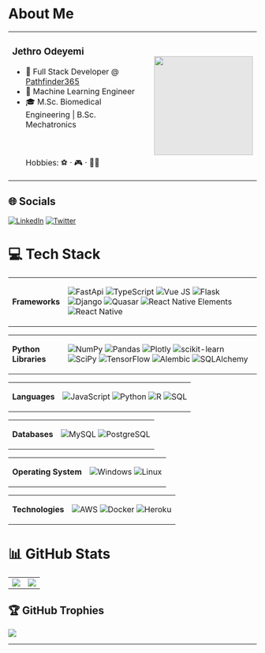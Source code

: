 # About Me

<table>
<tr>
<td>
<h3>Jethro Odeyemi</h3>
<ul>
<li> 🧬 Full Stack Developer @ <a href="https://pathfinder365.com">Pathfinder365</a> </li>
<li> 🌾 Machine Learning Engineer </li>
<li> 🎓 M.Sc. Biomedical Engineering | B.Sc. Mechatronics</li>
</uk>

<br><br>Hobbies: ⚽ · 🎮 · 🧑‍💻
</td>
<td>
<img style="display: block;-webkit-user-select: none;margin: auto;background-color: hsl(0, 0%, 90%);transition: background-color 300ms;" width="200" src="https://lh3.googleusercontent.com/pw/AIL4fc-fClqIaniAPqJQHbniXc0k_Jv2CIhUN1zHhAWntTNDHndzn3otdRmbh2Qn9S9jGgI9bAvc8ShvZGLUKa7c-g4lqvmB-CjlV4_PvbOwBeEMcxW-SiIsnnbnxg0K5vXg5rqyf8SkznLxupw4EhwGWfpl0K1tMdL8KjaQDHysfntp6DdUJzzlweaL2doQjh2kR2egk3DoWO6zzK2zyE2otmANOSJLKjH5K54LT5A1B9VOUTVHgEe8bgOzceEZj_I1oPvO4QJM_r6fV1lNlaTlei_WUL1yjxIDqXVH47GduiAM6YVPFdDMxxdcsoFHM7tq1o36WG2cNceP6D_2jTs33hKzjcoWXZOvQkCHKgq8OdcHQ3K6VE7qza9fohfsH4iRTwBOOI9Ztnjdum5za-19ZKw9IWp3XTzq15pslyRNLOPxMRrIx2cruDRWnOtczbt8Dg3H8pHOjUQpczHsuxnkHryC_lN7m6d01iayoVs9nZUhHFBzumS6wnbEe9tXkHThnmVQScGmqnDTNrLC830CixYZOUHslU4cYzIyQbqXUtI0gtXUYmScwtjDtsRcb19cOEKw1Ice5X6SFPuhOUHDkg_-YzAkZEafuHgfrDSI_LdnZNX3SpKGyXumXyzApPXfVMEOVfich18VrXbHAS1pcLIyD7Wr6YZIPwKVbxchB3Wnp-DmSl_RfCQ5K082UtlVKDbHlUd-hGcsL2BRI0Re-Dyt01e_zu3vYKHLpL1QlfstvjkFQhW7TxlRvqPYH-p-djEgu5kGaFQLrIdFP6fMIm5kWax4bxAcje_1PZaEIkwvdVPiCQh5k2Kv1V18aYIVAI4YmLuBNefghRXvy6mYo3u58nkeDO9W4a-FJr1QsQWzMbqkLpKp1MyTvfA_WG712r9zx-QGWgKCTEp8nfzdScshJxbLJHrit7AFBZClPfWiWc7KQsyb5eXGOUWTa400emklKWOt6GdAwKG7yu_iIHYkazBrSVgxeMIJrByY-CMK-3-ZKOrk7xnz2aqiM7Ctis113QX_78rmC-byD2FN-kS5Gg=w534-h519-no?authuser=0">
</td>
</tr>
</table>


## 🌐 Socials
[![LinkedIn](https://img.shields.io/badge/LinkedIn-%230077B5.svg?logo=linkedin&logoColor=white)](https://linkedin.com/in/jethroodeyemi) [![Twitter](https://img.shields.io/badge/Twitter-%231DA1F2.svg?logo=Twitter&logoColor=white)](https://twitter.com/jethroodeyemi)

# 💻 Tech Stack


<table>
<tr>
<td><strong>Frameworks</td>
</td>
<td>

![FastApi](https://img.shields.io/badge/fastapi-%23007ACC.svg?style=for-the-badge&logo=fastapi&logoColor=white)
![TypeScript](https://img.shields.io/badge/typescript-%23007ACC.svg?style=for-the-badge&logo=typescript&logoColor=white)
![Vue JS](https://img.shields.io/badge/vue.js-%2335495e.svg?style=for-the-badge&logo=vue.js&logoColor=%234FC08D)
![Flask](https://img.shields.io/badge/flask-%23000.svg?style=for-the-badge&logo=flask&logoColor=white)
![Django](https://img.shields.io/badge/django-%23092E20.svg?style=for-the-badge&logo=django&logoColor=white)
![Quasar](https://img.shields.io/badge/quasar-%23162D40.svg?style=for-the-badge&logo=quasar&logoColor=%23ECEFF1)
![React Native Elements](https://img.shields.io/badge/react_native_elements-%23561DAB.svg?style=for-the-badge&logo=react&logoColor=white)
![React Native](https://img.shields.io/badge/react_native-%2320232a.svg?style=for-the-badge&logo=react&logoColor=%2361DAFB)

</td>
</tr>
</table>

<table>
<tr>
<td><strong>Python Libraries</td>
</td>
<td>

![NumPy](https://img.shields.io/badge/numpy-%23013243.svg?style=for-the-badge&logo=numpy&logoColor=white)
![Pandas](https://img.shields.io/badge/pandas-%23150458.svg?style=for-the-badge&logo=pandas&logoColor=white)
![Plotly](https://img.shields.io/badge/plotly-%233F4F75.svg?style=for-the-badge&logo=plotly&logoColor=white)
![scikit-learn](https://img.shields.io/badge/scikit--learn-%23F7931E.svg?style=for-the-badge&logo=scikit-learn&logoColor=white)
![SciPy](https://img.shields.io/badge/SciPy-%230C55A5.svg?style=for-the-badge&logo=scipy&logoColor=white)
![TensorFlow](https://img.shields.io/badge/TensorFlow-%23FF6F00.svg?style=for-the-badge&logo=TensorFlow&logoColor=white)
![Alembic](https://img.shields.io/badge/alembic-%2307405e.svg?style=for-the-badge&logo=alembic&logoColor=white)
![SQLAlchemy](https://img.shields.io/badge/sqlalchemy-%23121011.svg?style=for-the-badge&logo=sqlalchemy&logoColor=white)

</td>
</tr>
</table>

<table>
<tr>
<td><strong>Languages</td>
</td>
<td>

![JavaScript](https://img.shields.io/badge/javascript-%23323330.svg?style=for-the-badge&logo=javascript&logoColor=%23F7DF1E)
![Python](https://img.shields.io/badge/python-3670A0?style=for-the-badge&logo=python&logoColor=ffdd54)
![R](https://img.shields.io/badge/r-%23276DC3.svg?style=for-the-badge&logo=r&logoColor=white)
![SQL](https://img.shields.io/badge/sql-%2300f.svg?style=for-the-badge&logo=sql&logoColor=white)

</td>
</tr>
</table>

<table>
<tr>
<td><strong>Databases</td>
</td>
<td>

![MySQL](https://img.shields.io/badge/mysql-%2300f.svg?style=for-the-badge&logo=mysql&logoColor=white)
![PostgreSQL](https://img.shields.io/badge/postgresql-%23316192.svg?style=for-the-badge&logo=postgresql&logoColor=white)

</td>
</tr>
</table>

<table>
<tr>
<td><strong>Operating System</td>
</td>
<td>

![Windows](https://img.shields.io/badge/windows-%230078D6.svg?style=for-the-badge&logo=windows&logoColor=white)
![Linux](https://img.shields.io/badge/linux-FCC624?style=for-the-badge&logo=linux&logoColor=black)

</td>
</tr>
</table>

<table>
<tr>
<td><strong>Technologies</td>
</td>
<td>

![AWS](https://img.shields.io/badge/AWS-%23FF9900.svg?style=for-the-badge&logo=amazon-aws&logoColor=white)
![Docker](https://img.shields.io/badge/docker-%230db7ed.svg?style=for-the-badge&logo=docker&logoColor=white)
![Heroku](https://img.shields.io/badge/heroku-%23430098.svg?style=for-the-badge&logo=heroku&logoColor=white)

</td>
</tr>
</table>


# 📊 GitHub Stats

<table>
  <tr>
    <td>
    <img src="https://github-readme-stats.vercel.app/api/top-langs/?username=semtu&layout=compact&langs_count=10" />
    </td>
    <td>
    <img src="https://github-readme-stats.vercel.app/api?username=semtu&show_icons=true&show_icons=true)](https://github.com/anuraghazra/github-readme-stats" />
    </td>
  </tr>
</table>

## 🏆 GitHub Trophies
![](https://github-profile-trophy.vercel.app/?username=semtu&theme=apprentice&no-frame=false&no-bg=true&margin-w=4)

---

